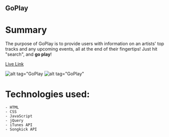 ## GoPlay


# Summary
The purpose of GoPlay is to provide users with information on an artists' top tracks and any upcoming events, all at the end of their fingertips! Just hit "search", and **go play**!

<a href="file:///C:/Users/Brittany/Desktop/Projects/GoPlay/Cap/index.html">Live Link</a>

![alt tag="GoPlay](https://user-images.githubusercontent.com/32652436/33297248-caf5cae6-d394-11e7-8ff2-f8d1b633a41e.jpg)
![alt tag="GoPlay"](https://user-images.githubusercontent.com/32652436/33297356-5dc01408-d395-11e7-8891-d02598a18b72.jpg)

# Technologies used:
```
- HTML 
- CSS
- JavaScript
- jQuery
- iTunes API
- Songkick API
```
